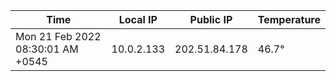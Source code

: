 | Time     | Local IP | Public IP | Temperature |
| ----------- | ----------- | ----------- | ----------- |
| Mon 21 Feb 2022 08:30:01 AM +0545      | 10.0.2.133     | 202.51.84.178  | 46.7° |
